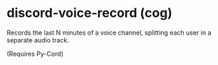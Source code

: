 # discord-voice-record (cog)
Records the last N minutes of a voice channel, splitting each user in a separate audio track.

(Requires Py-Cord)
